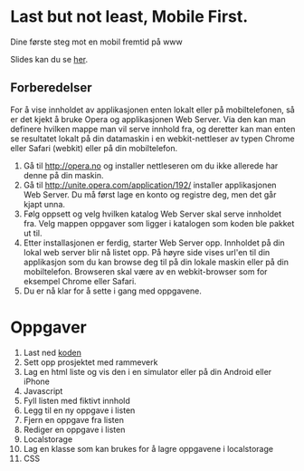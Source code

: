 # Last but not least, Mobile First.
Dine første steg mot en mobil fremtid på www

Slides kan du se [her](http://erlendfh.github.com/bekk-jskurs).

## Forberedelser

For å vise innholdet av applikasjonen enten lokalt eller på mobiltelefonen, så er det kjekt å bruke Opera og applikasjonen Web Server. Via den kan man definere hvilken mappe man vil serve innhold fra, og deretter kan man enten se resultatet lokalt på din datamaskin i en webkit-nettleser av typen Chrome eller Safari (webkit) eller på din mobiltelefon. 

1. Gå til http://opera.no og installer nettleseren om du ikke allerede har denne på din maskin.
2. Gå til http://unite.opera.com/application/192/ installer applikasjonen Web Server. Du må først lage en konto og registre deg, men det går kjapt unna.
3. Følg oppsett og velg hvilken katalog Web Server skal serve innholdet fra. Velg mappen oppgaver som ligger i katalogen som koden ble pakket ut til. 
4. Etter installasjonen er ferdig, starter Web Server opp. Innholdet på din lokal web server blir nå listet opp. På høyre side vises url'en til din applikasjon som du kan browse deg til på din lokale maskin eller på din mobiltelefon. Browseren skal være av en webkit-browser som for eksempel Chrome eller Safari.
5. Du er nå klar for å sette i gang med oppgavene.
		
# Oppgaver
1. Last ned [koden](https://github.com/erlendfh/bekk-jskurs/zipball/master) 
2.  Sett opp prosjektet med rammeverk
3. Lag en html liste og vis den i en simulator eller på din Android eller iPhone
4. Javascript
5. Fyll listen med fiktivt innhold
6. Legg til en ny oppgave i listen
7. Fjern en oppgave fra listen
8. Rediger en oppgave i listen
9. Localstorage
10. Lag en klasse som kan brukes for å lagre oppgavene i localstorage
11. CSS
